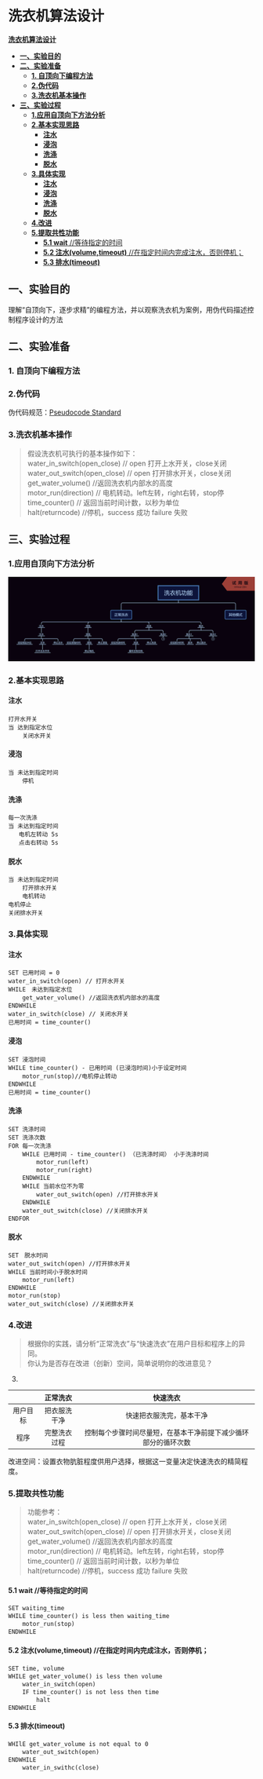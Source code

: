# **洗衣机算法设计**

[**洗衣机算法设计**](#洗衣机算法设计)  
- [**一、实验目的**](#一实验目的)
- [**二、实验准备**](#二实验准备)
     - [**1. 自顶向下编程方法**](#1-自顶向下编程方法)
     - [**2.伪代码**](#2伪代码)    
     - [**3.洗衣机基本操作**](#3洗衣机基本操作)   
- [**三、实验过程**](#三实验过程)   
     - [**1.应用自顶向下方法分析**](#1应用自顶向下方法分析)    
     - [**2.基本实现思路**](#2基本实现思路)       
         - [**注水**](#注水)  
         - [**浸泡**](#浸泡)  
         - [**洗涤**](#洗涤)            
         - [**脱水**](#脱水)        
     - [**3.具体实现**](#3具体实现)          
         - [**注水**](#注水-1)    
         - [**浸泡**](#浸泡-1)           
         - [**洗涤**](#洗涤-1)           
         - [**脱水**](#脱水-1)      
     - [**4.改进**](#4改进)       
     - [**5.提取共性功能**](#5提取共性功能)      
         - [**5.1 wait** //等待指定的时间](#51-wait-等待指定的时间)            
         - [**5.2 注水(volume,timeout)** //在指定时间内完成注水，否则停机；](#52-注水volumetimeout-在指定时间内完成注水否则停机)           
         - [**5.3 排水(timeout)**](#53-排水timeout)

         

## **一、实验目的**
理解“自顶向下，逐步求精”的编程方法，并以观察洗衣机为案例，用伪代码描述控制程序设计的方法
## **二、实验准备**
### **1. 自顶向下编程方法**

### **2.伪代码**
伪代码规范：[Pseudocode Standard](http://users.csc.calpoly.edu/~jdalbey/SWE/pdl_std.html)

### **3.洗衣机基本操作**
>假设洗衣机可执行的基本操作如下：  
water_in_switch(open_close) // open 打开上水开关，close关闭  
water_out_switch(open_close) // open 打开排水开关，close关闭  
get_water_volume() //返回洗衣机内部水的高度  
motor_run(direction) // 电机转动。left左转，right右转，stop停  
time_counter() // 返回当前时间计数，以秒为单位  
halt(returncode) //停机，success 成功 failure 失败  

## **三、实验过程**

### **1.应用自顶向下方法分析**
![](images\lab09-洗衣机功能.png)

### **2.基本实现思路**
#### **注水**
```
打开水开关
当 达到指定水位
    关闭水开关
```

#### **浸泡**
```
当 未达到指定时间
    停机
```

#### **洗涤**
 ```
 每一次洗涤
 当 未达到指定时间
    电机左转动 5s
    点击右转动 5s
 ```

#### **脱水**
```
当 未达到指定时间
    打开排水开关
    电机转动
电机停止
关闭排水开关
```


### **3.具体实现**

#### **注水**
```
SET 已用时间 = 0
water_in_switch(open) // 打开水开关  
WHILE　未达到指定水位
    get_water_volume() //返回洗衣机内部水的高度  
ENDWHILE
water_in_switch(close) // 关闭水开关
已用时间 = time_counter() 
```

#### **浸泡**
```
SET 浸泡时间
WHILE time_counter() - 已用时间 (已浸泡时间)小于设定时间
    motor_run(stop)//电机停止转动
ENDWHILE
已用时间 = time_counter() 
```
#### **洗涤**
```
SET 洗涤时间
SET 洗涤次数
FOR 每一次洗涤
    WHILE 已用时间 - time_counter() （已洗涤时间） 小于洗涤时间
        motor_run(left)
        motor_run(right)
    ENDWHILE
    WHILE 当前水位不为零
        water_out_switch(open) //打开排水开关
    ENDWHILE
    water_out_switch(close) //关闭排水开关
ENDFOR
```
#### **脱水**
```
SET　脱水时间
water_out_switch(open) //打开排水开关
WHILE 当前时间小于脱水时间
    motor_run(left)
ENDWHILE
motor_run(stop)
water_out_switch(close) //关闭排水开关
```


### **4.改进**
>根据你的实践，请分析“正常洗衣”与“快速洗衣”在用户目标和程序上的异同。  
你认为是否存在改进（创新）空间，简单说明你的改进意见？  


3.

|          |   正常洗衣   |                           快速洗衣                            |
|:--------:|:--------:|:---------------------------------------------------------:|
| 用户目标 | 把衣服洗干净 |                    快速把衣服洗完，基本干净                    |
|   程序   | 完整洗衣过程 | 控制每个步骤时间尽量短，在基本干净前提下减少循环部分的循环次数 |


改进空间：设置衣物肮脏程度供用户选择，根据这一变量决定快速洗衣的精简程度。


### **5.提取共性功能**

>功能参考：  
water_in_switch(open_close) // open 打开上水开关，close关闭  
water_out_switch(open_close) // open 打开排水开关，close关闭  
get_water_volume() //返回洗衣机内部水的高度  
motor_run(direction) // 电机转动。left左转，right右转，stop停  
time_counter() // 返回当前时间计数，以秒为单位  
halt(returncode) //停机，success 成功 failure 失败 

#### **5.1 wait** //等待指定的时间
```
SET waiting_time
WHILE time_counter() is less then waiting_time
    motor_run(stop)
ENDWHILE
```

#### **5.2 注水(volume,timeout)** //在指定时间内完成注水，否则停机； 
```
SET time, volume
WHILE get_water_volume() is less then volume
    water_in_switch(open)
    IF time_counter() is not less then time
        halt
ENDWHILE
```

#### **5.3 排水(timeout)**
```
WHIlE get_water_volume is not equal to 0
    water_out_switch(open)
ENDWHILE
    water_in_swithc(close)
```

